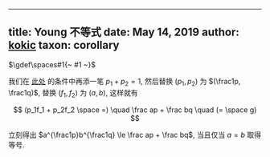 
---
title: Young 不等式
date: May 14, 2019
author: [kokic](/kokic.md)
taxon: corollary
---

$\gdef\spaces#1{~ #1 ~}$

我们在 [此处](/daily-surf/young-lemma) 的条件中再添一笔 $p_1+p_2=1$, 然后替换 $(p_1,p_2)$ 为 $(\frac1p, \frac1q)$, 替换 $(f_1,f_2)$ 为 $(a,b)$, 这样就有

$$ (p_1f_1 + p_2f_2 \space =) \quad \frac ap + \frac bq \quad (= \space g) $$

立刻得出 $a^{\frac1p}b^{\frac1q} \le \frac ap + \frac bq$, 当且仅当 $a=b$ 取得等号. 
